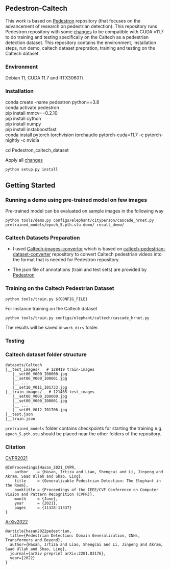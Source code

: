 
## Pedestron-Caltech

This work is based on [Pedestron](https://github.com/hasanirtiza/Pedestron) repository (that focuses on the advancement of research on pedestrian detection). This repository runs Pedestron repository with some [changes](https://github.com/hasanirtiza/Pedestron/pull/150) to be compatible with CUDA v11.7 to do training and testing specifically on the Caltech as a pedestrian detection dataset. This repository contains the environment, installation steps, run  demo, caltech dataset prepration, training and testing on the Caltech dataset.


### Environment
Debian 11, CUDA 11.7 and RTX3060Ti.


### Installation

conda create -name pedestron python==3.8<br/>
conda activate pedestron<br/>
pip install mmcv==0.2.10<br/>
pip install cython<br/>
pip install numpy<br/>
pip install instaboostfast<br/>
conda install pytorch torchvision torchaudio pytorch-cuda=11.7 -c pytorch-nightly -c nvidia<br/>

cd Pedestron_caltech_dataset<br/>

Apply all [changes](https://github.com/hasanirtiza/Pedestron/pull/150)<br/>

```shell 
python setup.py install
```

## Getting Started

### Running a demo using pre-trained model on few images
Pre-trained model can be evaluated on sample images in the following way
```shell 
python tools/demo.py configs/elephant/cityperson/cascade_hrnet.py pretrained_models/epoch_5.pth.stu demo/ result_demo/ 
```
### Caltech Datasets Preparation
* I used [Caltech-images-convertor](https://github.com/Nazila-H/Caltech-images-convertor) which is based on [caltech-pedestrian-dataset-converter](https://github.com/mitmul/caltech-pedestrian-dataset-converter) repository to convert Caltech pedestrian videos into the format that is needed for Pedestron repository.

* The json file of annotations (train and test sets) are provided by [Pedestron](https://github.com/hasanirtiza/Pedestron/tree/master/datasets/Caltech)


### Training on the Caltech Pedestrian Dataset

```shell
python tools/train.py ${CONFIG_FILE}
```
For instance training on the Caltech dataset

```shell
python tools/train.py configs/elephant/caltech/cascade_hrnet.py
```
The results will be saved in `work_dirs` folder.

### Testing




### Caltech dataset folder structure 
```shell   
datasets/Caltech
|__test_images/   # 128419 train-images
   |__set06_V000_I00000.jpg
   |__set06_V000_I00001.jpg
   |__ ...
   |__set10_V011_I01733.jpg
|__train_images/   # 121465 test_images
   |__set00_V000_I00000.jpg 
   |__set00_V000_I00001.jpg
   |__ ...
   |__set05_V012_I01706.jpg   
|__test.json
|__train.json  

```
`pretrained_models` folder contains checkpoints for starting the training e.g. `epoch_5.pth.stu` should be placed near the other folders of the repository.

### Citation
[CVPR2021](https://openaccess.thecvf.com/content/CVPR2021/papers/Hasan_Generalizable_Pedestrian_Detection_The_Elephant_in_the_Room_CVPR_2021_paper.pdf)
```
@InProceedings{Hasan_2021_CVPR,
    author    = {Hasan, Irtiza and Liao, Shengcai and Li, Jinpeng and Akram, Saad Ullah and Shao, Ling},
    title     = {Generalizable Pedestrian Detection: The Elephant in the Room},
    booktitle = {Proceedings of the IEEE/CVF Conference on Computer Vision and Pattern Recognition (CVPR)},
    month     = {June},
    year      = {2021},
    pages     = {11328-11337}
}

```

[ArXiv2022](https://arxiv.org/pdf/2201.03176.pdf)
```
@article{hasan2022pedestrian,
  title={Pedestrian Detection: Domain Generalization, CNNs, Transformers and Beyond},
  author={Hasan, Irtiza and Liao, Shengcai and Li, Jinpeng and Akram, Saad Ullah and Shao, Ling},
  journal={arXiv preprint arXiv:2201.03176},
  year={2022}
}
```
